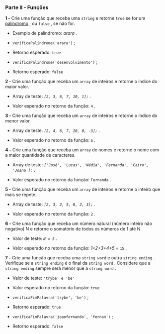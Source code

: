 
### Parte II - Funções


**1 -** Crie uma função que receba uma  `string`  e retorne  `true`  se for um  [palíndromo](https://pt.wikipedia.org/wiki/Pal%C3%ADndromo) , ou  `false`  , se não for.

-   Exemplo de palíndromo:  _arara_ .
    
-   `verificaPalindrome('arara')`  ;
    
-   Retorno esperado:  `true`
    
-   `verificaPalindrome('desenvolvimento')`  ;
    
-   Retorno esperado:  `false`
    

**2 -** Crie uma função que receba um  `array`  de inteiros e retorne o índice do maior valor.

-   Array de teste:  _`[2, 3, 6, 7, 10, 1];`_ .
    
-   Valor esperado no retorno da função:  `4`  .
    

**3 -** Crie uma função que receba um  `array`  de inteiros e retorne o índice do menor valor.

-   Array de teste:  _`[2, 4, 6, 7, 10, 0, -3];`_ .
    
-   Valor esperado no retorno da função:  `6`  .
    

**4 -** Crie uma função que receba um  `array`  de nomes e retorne o nome com a maior quantidade de caracteres.

-   Array de teste:  _`['José', 'Lucas', 'Nádia', 'Fernanda', 'Cairo', 'Joana'];`_ .
    
-   Valor esperado no retorno da função:  `Fernanda`  .
    

**5 -** Crie uma função que receba um  `array`  de inteiros e retorne o inteiro que mais se repete.

-   Array de teste:  _`[2, 3, 2, 5, 8, 2, 3];`_ .
    
-   Valor esperado no retorno da função:  `2`  .
    

**6 -** Crie uma função que receba um número natural (número inteiro não negativo) N e retorne o somatório de todos os números de 1 até N.

-   Valor de teste:  _`N = 5`_ .
    
-   Valor esperado no retorno da função:  _1+2+3+4+5 =_ `15`  .
    

**7 -** Crie uma função que receba uma  `string word`  e outra  `string ending`  . Verifique se a  `string ending`  é o final da  `string word`  . Considere que a  `string ending`  sempre será menor que a  `string word`  .

-   Valor de teste:  `'trybe' e 'be'`
    
-   Valor esperado no retorno da função:  `true`
    
-   `verificaFimPalavra('trybe', 'be')`  ;
    
-   Retorno esperado:  `true`
    
-   `verificaFimPalavra('joaofernando', 'fernan')`  ;
    
-   Retorno esperado:  `false`